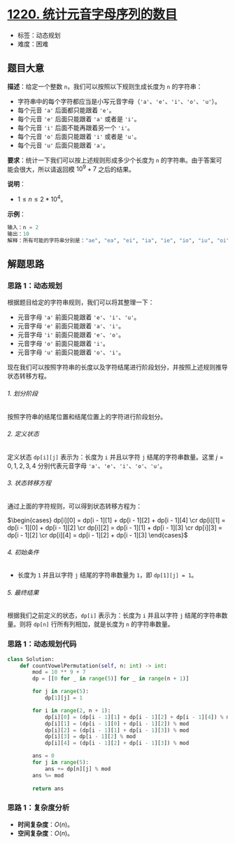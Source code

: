 # [1220. 统计元音字母序列的数目](https://leetcode.cn/problems/count-vowels-permutation/)

- 标签：动态规划
- 难度：困难

## 题目大意

**描述**：给定一个整数 `n`，我们可以按照以下规则生成长度为 `n` 的字符串：

- 字符串中的每个字符都应当是小写元音字母（`'a'`、`'e'`、`'i'`、`'o'`、`'u'`）。
- 每个元音 `'a'` 后面都只能跟着 `'e'`。
- 每个元音 `'e'` 后面只能跟着 `'a'` 或者是 `'i'`。
- 每个元音 `'i'` 后面不能再跟着另一个 `'i'`。
- 每个元音 `'o'` 后面只能跟着 `'i'` 或者是 `'u'`。
- 每个元音 `'u'` 后面只能跟着 `'a'`。

**要求**：统计一下我们可以按上述规则形成多少个长度为 `n` 的字符串。由于答案可能会很大，所以请返回模 $10^9 + 7$ 之后的结果。

**说明**：

- $1 \le n \le 2 * 10^4$。

**示例**：

```Python
输入：n = 2
输出：10
解释：所有可能的字符串分别是："ae", "ea", "ei", "ia", "ie", "io", "iu", "oi", "ou" 和 "ua"。
```

## 解题思路

### 思路 1：动态规划

根据题目给定的字符串规则，我们可以将其整理一下：

- 元音字母 `'a'` 前面只能跟着 `'e'`、`'i'`、`'u'`。
- 元音字母 `'e'` 前面只能跟着 `'a'`、`'i'`。
- 元音字母 `'i'` 前面只能跟着 `'e'`、`'o'`。
- 元音字母 `'o'` 前面只能跟着 `'i'`。
- 元音字母 `'u'` 前面只能跟着 `'o'`、`'i'`。

现在我们可以按照字符串的长度以及字符结尾进行阶段划分，并按照上述规则推导状态转移方程。

###### 1. 划分阶段

按照字符串的结尾位置和结尾位置上的字符进行阶段划分。

###### 2. 定义状态

定义状态 `dp[i][j]` 表示为：长度为 `i` 并且以字符 `j` 结尾的字符串数量。这里 $j = 0, 1, 2, 3, 4$ 分别代表元音字母 `'a'`、`'e'`、`'i'`、`'o'`、`'u'`。

###### 3. 状态转移方程

通过上面的字符规则，可以得到状态转移方程为：


$\begin{cases} dp[i][0] = dp[i - 1][1] + dp[i - 1][2] + dp[i - 1][4] \cr dp[i][1] = dp[i - 1][0] + dp[i - 1][2] \cr dp[i][2] = dp[i - 1][1] + dp[i - 1][3] \cr dp[i][3] = dp[i - 1][2] \cr dp[i][4] = dp[i - 1][2] + dp[i - 1][3] \end{cases}$

###### 4. 初始条件

- 长度为 `1` 并且以字符 `j` 结尾的字符串数量为 `1`，即 `dp[1][j] = 1`。

###### 5. 最终结果

根据我们之前定义的状态，`dp[i]` 表示为：长度为 `i` 并且以字符 `j` 结尾的字符串数量。则将 `dp[n]` 行所有列相加，就是长度为 `n` 的字符串数量。

### 思路 1：动态规划代码

```Python
class Solution:
    def countVowelPermutation(self, n: int) -> int:
        mod = 10 ** 9 + 7
        dp = [[0 for _ in range(5)] for _ in range(n + 1)]

        for j in range(5):
            dp[1][j] = 1

        for i in range(2, n + 1):
            dp[i][0] = (dp[i - 1][1] + dp[i - 1][2] + dp[i - 1][4]) % mod
            dp[i][1] = (dp[i - 1][0] + dp[i - 1][2]) % mod
            dp[i][2] = (dp[i - 1][1] + dp[i - 1][3]) % mod
            dp[i][3] = dp[i - 1][2] % mod
            dp[i][4] = (dp[i - 1][2] + dp[i - 1][3]) % mod

        ans = 0
        for j in range(5):
            ans += dp[n][j] % mod
        ans %= mod
        
        return ans
```

### 思路 1：复杂度分析

- **时间复杂度**：$O(n)$。
- **空间复杂度**：$O(n)$。
